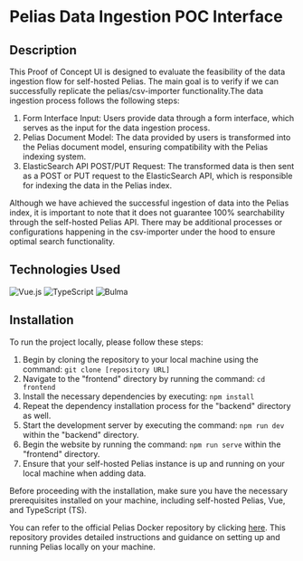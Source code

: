 # Pelias Data Ingestion POC Interface

## Description
This Proof of Concept UI is designed to evaluate the feasibility of the data ingestion flow for self-hosted Pelias. The main goal is to verify if we can successfully replicate the pelias/csv-importer functionality.The data ingestion process follows the following steps:

1. Form Interface Input: Users provide data through a form interface, which serves as the input for the data ingestion process.
2. Pelias Document Model: The data provided by users is transformed into the Pelias document model, ensuring compatibility with the Pelias indexing system.
3. ElasticSearch API POST/PUT Request: The transformed data is then sent as a POST or PUT request to the ElasticSearch API, which is responsible for indexing the data in the Pelias index.

Although we have achieved the successful ingestion of data into the Pelias index, it is important to note that it does not guarantee 100% searchability through the self-hosted Pelias API. There may be additional processes or configurations happening in the csv-importer under the hood to ensure optimal search functionality.

## Technologies Used
![Vue.js](https://img.shields.io/badge/Vue.js-42b883?style=for-the-badge&logo=vue.js&logoColor=white)
![TypeScript](https://img.shields.io/badge/TypeScript-2d79c7?style=for-the-badge&logo=typescript&logoColor=white)
![Bulma](https://img.shields.io/badge/Bulma-01d1b2d?style=for-the-badge&logo=bulma&logoColor=white)


## Installation
To run the project locally, please follow these steps:

1. Begin by cloning the repository to your local machine using the command: `git clone [repository URL]`
2. Navigate to the "frontend" directory by running the command: `cd frontend`
3. Install the necessary dependencies by executing: `npm install`
4. Repeat the dependency installation process for the "backend" directory as well.
5. Start the development server by executing the command: `npm run dev` within the "backend" directory.
6. Begin the website by running the command: `npm run serve` within the "frontend" directory.
7. Ensure that your self-hosted Pelias instance is up and running on your local machine when adding data. 

Before proceeding with the installation, make sure you have the necessary prerequisites installed on your machine, including self-hosted Pelias, Vue, and TypeScript (TS). 

You can refer to the official Pelias Docker repository by clicking [here](https://github.com/pelias/docker). This repository provides detailed instructions and guidance on setting up and running Pelias locally on your machine.